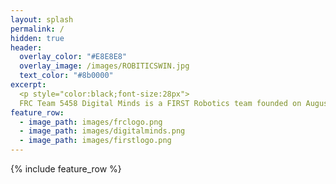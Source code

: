 ```yaml
---
layout: splash
permalink: /
hidden: true
header:
  overlay_color: "#E8E8E8"
  overlay_image: /images/ROBITICSWIN.jpg
  text_color: "#8b0000"
excerpt:
  <p style="color:black;font-size:28px">
  FRC Team 5458 Digital Minds is a FIRST Robotics team founded on August 26, 2014 when the Davis High School’s FIRST Robotics team, 1678 Citrus Circuits introduced their passion     for robotics to the Woodland High School and Pioneer High School students. Our goal is to provide students with hands-on experience in STEM and serve as a productive learning     environment that fosters collaborative skills in engineering and management. Visit our <a href="/posts-archive/" style = "color:red"> Posts page</a> and <a href="/calendar/"       style = "color:red"> Calendar </a>for team updates!  </p> 
feature_row:
  - image_path: images/frclogo.png
  - image_path: images/digitalminds.png
  - image_path: images/firstlogo.png
---
```


{% include feature_row %}

